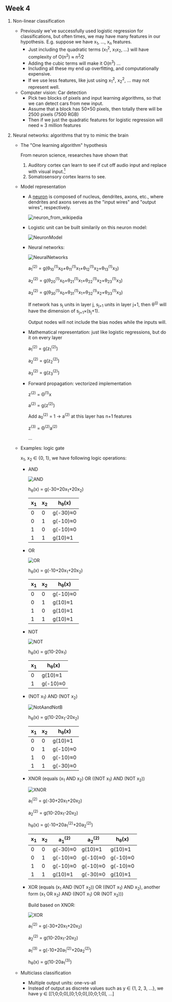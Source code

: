 ## Week 4
1. Non-linear classification
    * Previously we've successfully used logistic regression for classifications, but often times, we may have many features in our hypothesis. E.g. suppose we have x<sub>1</sub>, ..., x<sub>n</sub> features.
        * Just including the quadratic terms (x<sub>1</sub><sup>2</sup>, x<sub>1</sub>x<sub>2</sub>, ...) will have complexity of O(n<sup>2</sup>) &asymp; n<sup>2</sup>&frasl;2
        * Adding the cubic terms will make it O(n<sup>3</sup>) ...
        * Including all these my end up overfitting, and computationally expensive.
        * If we use less features, like just using x<sub>1</sub><sup>2</sup>, x<sub>2</sub><sup>2</sup>, ... may not represent well.
    * Computer vision: Car detection
        * Pick two blocks of pixels and input learning algorithms, so that we can detect cars from new input.
        * Assume that a block has 50&times;50 pixels, then totally there will be 2500 pixels (7500 RGB)
        * Then if we just the quadratic features for logistic regression will need &asymp; 3 million features

2. Neural networks: algorithms that try to mimic the brain
    * The "One learning algorithm" hypothesis
    
        From neuron science, researches have shown that
        1. Auditory cortex can learn to see if cut off audio input and replace with visual input.[<sup>1</sup>](https://www.nature.com/articles/35009102)
        2. Somatosensory cortex learns to see.
    * Model representation
        * A [neuron](https://en.wikipedia.org/wiki/Neuron) is composed of nucleus, dendrites, axons, etc., where dendrites and axons serves as the "input wires" and "output wires", respectively.
        
            ![neuron_from_wikipedia](../images/Neuron.png)
        * Logistic unit can be built similarily on this neuron model:
           
            ![NeuronModel](../images/NeuronModel.jpg) 
        * Neural networks:

            ![NeuralNetworks](../images/NeuralNetworks.jpg)
            
            a<sub>1</sub><sup>(2)</sup> = g(&theta;<sub>10</sub><sup>(1)</sup>x<sub>0</sub>+&theta;<sub>11</sub><sup>(1)</sup>x<sub>1</sub>+&theta;<sub>12</sub><sup>(1)</sup>x<sub>2</sub>+&theta;<sub>13</sub><sup>(1)</sup>x<sub>3</sub>)

            a<sub>2</sub><sup>(2)</sup> = g(&theta;<sub>20</sub><sup>(1)</sup>x<sub>0</sub>+&theta;<sub>21</sub><sup>(1)</sup>x<sub>1</sub>+&theta;<sub>22</sub><sup>(1)</sup>x<sub>2</sub>+&theta;<sub>23</sub><sup>(1)</sup>x<sub>3</sub>)

            a<sub>3</sub><sup>(2)</sup> = g(&theta;<sub>30</sub><sup>(1)</sup>x<sub>0</sub>+&theta;<sub>31</sub><sup>(1)</sup>x<sub>1</sub>+&theta;<sub>32</sub><sup>(1)</sup>x<sub>2</sub>+&theta;<sub>33</sub><sup>(1)</sup>x<sub>3</sub>)
            
            If network has s<sub>j</sub> units in layer j, s<sub>j+1</sub> units in layer j+1, then &theta;<sup>(j)</sup> will have the dimension of s<sub>j+1</sub>&times;(s<sub>j</sub>+1).
    
            Output nodes will not include the bias nodes while the inputs will.
        * Mathematical representation: just like logistic regressions, but do it on every layer
            
            a<sub>1</sub><sup>(2)</sup> = g(z<sub>1</sub><sup>(2)</sup>)

            a<sub>2</sub><sup>(2)</sup> = g(z<sub>2</sub><sup>(2)</sup>)

            a<sub>3</sub><sup>(2)</sup> = g(z<sub>3</sub><sup>(2)</sup>)
        * Forward propagation: vectorized implementation
            
            z<sup>(2)</sup> = &Theta;<sup>(1)</sup>x

            a<sup>(2)</sup> = g(z<sup>(2)</sup>)

            Add a<sub>0</sub><sup>(2)</sup> = 1 &rarr; a<sup>(2)</sup> at this layer has n+1 features

            z<sup>(3)</sup> = &Theta;<sup>(2)</sup>a<sup>(2)</sup>

            ...
    * Examples: logic gate

        x<sub>1</sub>, x<sub>2</sub> &isin; {0, 1}, we have following logic operations:
        * AND
            
            ![AND](../images/AND.jpg)
            
            h<sub>&theta;</sub>(x) = g(-30+20x<sub>1</sub>+20x<sub>2</sub>)

            x<sub>1</sub>|x<sub>2</sub>|h<sub>&theta;</sub>(x)
            --|--|--
            0|0|g(-30)&asymp;0
            0|1|g(-10)&asymp;0
            1|0|g(-10)&asymp;0
            1|1|g(10)&asymp;1

        * OR
        
            ![OR](../images/OR.jgp)
            
            h<sub>&theta;</sub>(x) = g(-10+20x<sub>1</sub>+20x<sub>2</sub>)

            x<sub>1</sub>|x<sub>2</sub>|h<sub>&theta;</sub>(x)
            --|--|--
            0|0|g(-10)&asymp;0
            0|1|g(10)&asymp;1
            1|0|g(10)&asymp;1
            1|1|g(10)&asymp;1

        * NOT
            
            ![NOT](../images/NOT.jpg)
            
            h<sub>&theta;</sub>(x) = g(10-20x<sub>1</sub>)

            x<sub>1</sub>|h<sub>&theta;</sub>(x)
            --|--
            0|g(10)&asymp;1
            1|g(-10)&asymp;0

        * (NOT x<sub>1</sub>) AND (NOT x<sub>2</sub>)

            ![NotAandNotB](../images/NotAandNotB.jpg)
            
            h<sub>&theta;</sub>(x) = g(10-20x<sub>1</sub>-20x<sub>2</sub>)

            x<sub>1</sub>|x<sub>2</sub>|h<sub>&theta;</sub>(x)
            --|--|--
            0|0|g(10)&asymp;1
            0|1|g(-10)&asymp;0
            1|0|g(-10)&asymp;0
            1|1|g(-30)&asymp;0

        * XNOR (equals (x<sub>1</sub> AND x<sub>2</sub>) OR ((NOT x<sub>1</sub>) AND (NOT x<sub>2</sub>))
        
            ![XNOR](../images/XNOR.jpg)
            
            a<sub>1</sub><sup>(2)</sup> = g(-30+20x<sub>1</sub>+20x<sub>2</sub>)

            a<sub>2</sub><sup>(2)</sup> = g(10-20x<sub>1</sub>-20x<sub>2</sub>)

            h<sub>&theta;</sub>(x) = g(-10+20a<sub>1</sub><sup>(2)</sup>+20a<sub>2</sub><sup>(2)</sup>)

            x<sub>1</sub>|x<sub>2</sub>|a<sub>1</sub><sup>(2)</sup>|a<sub>2</sub><sup>(2)</sup>|h<sub>&theta;</sub>(x)
            --|--|--|--|--
            0|0|g(-30)&asymp;0|g(10)&asymp;1|g(10)&asymp;1
            0|1|g(-10)&asymp;0|g(-10)&asymp;0|g(-10)&asymp;0
            1|0|g(-10)&asymp;0|g(-10)&asymp;0|g(-10)&asymp;0
            1|1|g(10)&asymp;1|g(-30)&asymp;0|g(10)&asymp;1
            
        * XOR (equals (x<sub>1</sub> AND (NOT x<sub>2</sub>)) OR ((NOT x<sub>1</sub>) AND x<sub>2</sub>), another form (x<sub>1</sub> OR x<sub>2</sub>) AND ((NOT x<sub>1</sub>) OR (NOT x<sub>2</sub>)))
            
            Build based on XNOR:
        
            ![XOR](../images/XOR.jpg)
        
            a<sub>1</sub><sup>(2)</sup> = g(-30+20x<sub>1</sub>+20x<sub>2</sub>)
            
            a<sub>2</sub><sup>(2)</sup> = g(10-20x<sub>1</sub>-20x<sub>2</sub>)
            
            a<sub>1</sub><sup>(3)</sup> = g(-10+20a<sub>1</sub><sup>(2)</sup>+20a<sub>2</sub><sup>(2)</sup>)
            
            h<sub>&theta;</sub>(x) =  g(10-20a<sub>1</sub><sup>(3)</sup>)
    * Multiclass classification
        * Multiple output units: one-vs-all
        * Instead of output as discrete values such as y &isin; {1, 2, 3, ...}, we have y &isin; [[1;0;0;0],[0;1;0;0],[0;0;1;0], ...]
